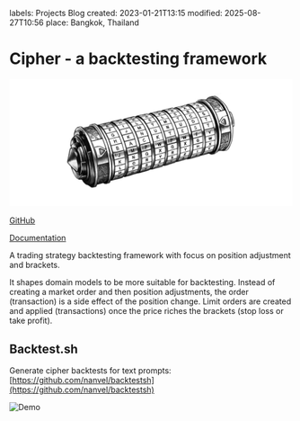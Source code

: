 labels: Projects
        Blog
created: 2023-01-21T13:15
modified: 2025-08-27T10:56
place: Bangkok, Thailand

# Cipher - a backtesting framework

![cipher bt](cipher_wide.jpeg)

[GitHub](https://github.com/nanvel/cipher-bt)

[Documentation](https://cipher.nanvel.com/)

A trading strategy backtesting framework with focus on position adjustment and brackets.

It shapes domain models to be more suitable for backtesting. Instead of creating a market order and then position adjustments, the order (transaction) is a side effect of the position change. Limit orders are created and applied (transactions) once the price riches the brackets (stop loss or take profit).

## Backtest.sh

Generate cipher backtests for text prompts: [https://github.com/nanvel/backtestsh](https://github.com/nanvel/backtestsh)

![Demo](https://github.com/nanvel/backtestsh/releases/download/0.1.0/backtestsh.gif)


